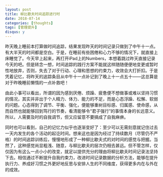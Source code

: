 ```yaml
---
layout: post
title: 柳比歇夫时间追踪进行时
date: 2018-07-14
categories: [thoughts]
tags: [管理提升]
disqus: y
---
```


昨天晚上睡前本打算做时间追踪，结果发现昨天的时间记录只做到了中午十一点。有大半天的时间都是空白。于是，在睡前有些困倦和心力不够的情况下，就直接上床睡觉了。今天早上起来，再打开iPad上的Numbers，本想着跳过昨天直接记录今天的吧。但是转念一想，时间追踪的践行方案不能就这样随随便便地变更或暂时性地放弃，否则，失去了对于行动、心理和思想的约束力，收效会大打折扣。于是凭着记忆，将昨天的追踪条目从中午十一点补记到了晚上十一点五十——这总算是对于昨晚睡前懒惰的一点补救吧！

由此小事可以看出，所谓的因为感到厌倦、烦躁、疲惫便不想做事或难以坚持习惯的情况，其实并非出于个人精力、体力、能力的不足，而是心态浮躁、松懈、软弱的问题。心态得到了调节、平衡、强化，便能够重树目标感、归属感、使命感，从而自然也就能够回到笃行的节奏，看清能够令“君子强行”的事情本身的长远意义。所以，人需要及时的自我调节，但又应留意不要搞成了自我麻痹。

同时也可以看到，自己的记忆力似乎也逐渐变好了：至少可以无需刻意就记住过去一天内发生的各个活动的起讫时间。想来这也是因为经过了持续数月（尽管仍不严格）的时间追踪训练后，慢慢地形成了一种柳比歇夫式的对时间的感觉与把握。当然了，这种感觉尚显粗浅、随意，与柳比歇夫的层次仍相去甚远。但不管怎样，仅仅因为有这么一点小小的改变，就足以提供充分的理由将柳比歇夫时间记录法坚持下去。相信通过不断提升自我约束力，改进时间记录数据的分析方法，能够在提升执行力、养成好习惯之外更好地反思与安排人生的不同维度，获得更多内在与外在的成效。
